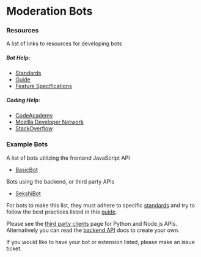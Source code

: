 # Moderation Bots


### Resources

A list of links to resources for developing bots

##### Bot Help:

* [Standards](/bot/standards.md)
* [Guide](/bots/best_practices)
* [Feature Specifications](/bots/features/README.md)

##### Coding Help:

* [CodeAcademy](http://www.codecademy.com/)
* [Mozilla Developer Network](https://developer.mozilla.org/en-US/)
* [StackOverflow](https://stackoverflow.com/)


### Example Bots

A list of bots utilizing the frontend JavaScript API

* [BasicBot](https://github.com/Yemasthui/basicBot)

Bots using the backend, or third party APIs

* [SekshiBot](https://github.com/welovekpop/sekshibot)

For bots to make this list, they must adhere to specific [standards](/bot/standards.md) and try to follow the best
practices listed in this [guide](/bots/best_practices).

Please see the [third party clients](/clients/README.md) page for Python and Node.js APIs. Alternatively you can read
the [backend API](/api/README.md) docs to create your own. 

If you would like to have your bot or extension listed, please make an issue ticket.
